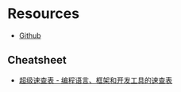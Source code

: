 # Resources

* [Github](github/README.md) 

## Cheatsheet
* [超级速查表 - 编程语言、框架和开发工具的速查表](https://github.com/skywind3000/awesome-cheatsheets)